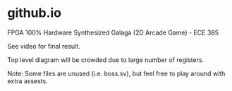 # github.io
FPGA 100% Hardware Synthesized Galaga (2D Arcade Game) - ECE 385

See video for final result.

Top level diagram will be crowded due to large number of registers.

Note: Some files are unused (i.e. boss.sv), but feel free to play around with extra assests.

